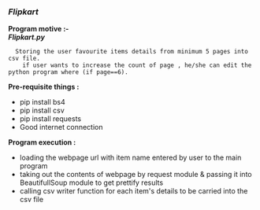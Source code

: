 ### ***Flipkart***

**Program motive :-**   
   ***Flipkart.py***
   
      Storing the user favourite items details from minimum 5 pages into csv file.
        if user wants to increase the count of page , he/she can edit the python program where (if page==6).
         

**Pre-requisite things :**
   - pip install bs4
   - pip install csv
   - pip install requests
   - Good internet connection
 
**Program execution :** 
   - loading the webpage url with item name entered by user to the main program
   - taking out the contents of webpage by request module & passing it into BeautifullSoup module to get prettify results
   - calling csv writer function for each item's details to be carried into the csv file



